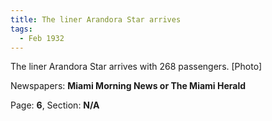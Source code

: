 ```yaml
---  
title: The liner Arandora Star arrives  
tags:  
  - Feb 1932  
---  
```

  
The liner Arandora Star arrives with 268 passengers. [Photo]  
  
Newspapers: **Miami Morning News or The Miami Herald**  
  
Page: **6**, Section: **N/A** 
